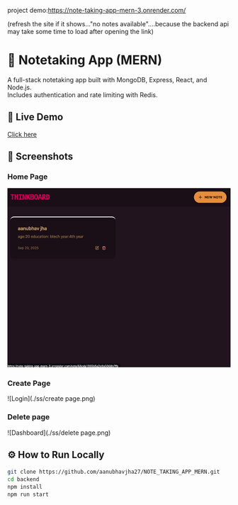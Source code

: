 project demo:https://note-taking-app-mern-3.onrender.com/


(refresh the site if it shows..."no notes available"....because the backend api may take some time to load after opening the link)


# 📝 Notetaking App (MERN)

A full-stack notetaking app built with MongoDB, Express, React, and Node.js.  
Includes authentication and rate limiting with Redis.

## 🚀 Live Demo
[Click here](https://note-taking-app-mern-3.onrender.com/)

## 📸 Screenshots

### Home Page
![Home](./ss/homescreen.png)

### Create Page
![Login](./ss/create page.png)

### Delete page
![Dashboard](./ss/delete page.png)

## ⚙️ How to Run Locally
```bash
git clone https://github.com/aanubhavjha27/NOTE_TAKING_APP_MERN.git
cd backend
npm install
npm run start
